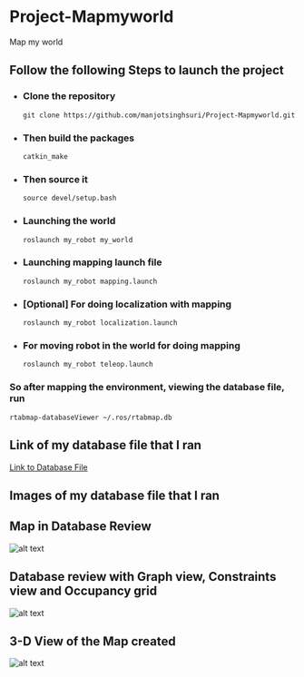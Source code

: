 # Project-Mapmyworld
Map my world

## Follow the following Steps to launch the project 

 * ### Clone the repository
    
    ```git clone https://github.com/manjotsinghsuri/Project-Mapmyworld.git```

* ### Then build the packages 

    ```catkin_make```

* ### Then source it
    ```source devel/setup.bash```

* ### Launching the world
    ```roslaunch my_robot my_world```

* ### Launching mapping launch file
    ```roslaunch my_robot mapping.launch```

* ### [Optional] For doing localization with mapping
    ```roslaunch my_robot localization.launch```

* ### For moving robot in the world for doing mapping 
    ```roslaunch my_robot teleop.launch```
    

### So after mapping the environment, viewing the database file, run

```rtabmap-databaseViewer ~/.ros/rtabmap.db```

## Link of my database file that I ran 

[Link to Database File](https://drive.google.com/drive/u/1/folders/1iM0sXSG0xASxOTIygKWvLfBA_mYBxYY_)

## Images of my database file that I ran

## Map in Database Review

![alt text](https://github.com/manjotsinghsuri/Project-Mapmyworld/blob/main/ImageFiles/DatabaseReviewer.png "DatabaseReview")


## Database review with Graph view, Constraints view and Occupancy grid

![alt text](https://github.com/manjotsinghsuri/Project-Mapmyworld/blob/main/ImageFiles/DatabaseReviewerWithOccupancyGrid.png "Database Reviewer with views")

## 3-D View of the Map created

![alt text](https://github.com/manjotsinghsuri/Project-Mapmyworld/blob/main/ImageFiles/3DView.png "3D View")

